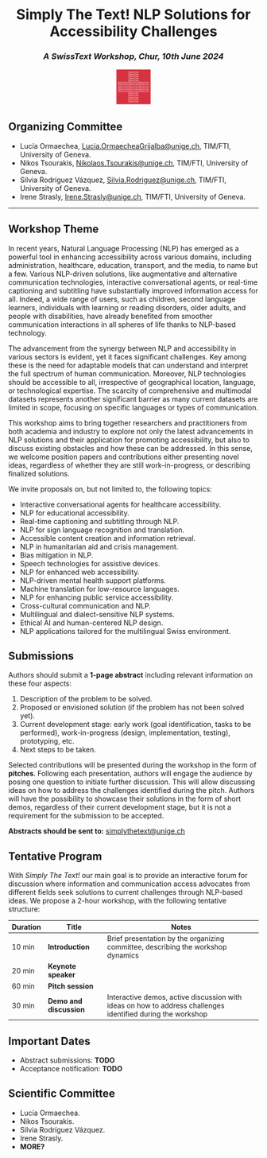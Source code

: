 <!-- # **Simply The Text! NLP Solutions for Accessibility Challenges**  -->
<!-- ### *A SwissText Workshop, Chur, 10th June 2024* -->

<h1 align="center"><b>Simply The Text! NLP Solutions for Accessibility Challenges</b></h1>
<h3 align="center"><i>A SwissText Workshop, Chur, 10th June 2024</i></h3>
<center><img src="images/favicon.png" width="14%"/></center>

## __Organizing Committee__

* Lucía Ormaechea, [Lucia.OrmaecheaGrijalba@unige.ch](mailto:Lucia.OrmaecheaGrijalba@unige.ch), TIM/FTI, University of Geneva.
* Nikos Tsourakis, [Nikolaos.Tsourakis@unige.ch](mailto:Nikolaos.Tsourakis@unige.ch), TIM/FTI, University of Geneva.
* Silvia Rodríguez Vázquez, [Silvia.Rodriguez@unige.ch](mailto:Silvia.Rodriguez@unige.ch), TIM/FTI, University of Geneva.
* Irene Strasly, [Irene.Strasly@unige.ch](mailto:Irene.Strasly@unige.ch), TIM/FTI, University of Geneva.

---

## __Workshop Theme__

In recent years, Natural Language Processing (NLP) has emerged as a powerful tool in enhancing accessibility across various domains, including administration, healthcare, education, transport, and the media, to name but a few. Various NLP-driven solutions, like augmentative and alternative communication technologies, interactive conversational agents, or real-time captioning and subtitling have substantially improved information access for all. Indeed, a wide range of users, such as children, second language learners, individuals with learning or reading disorders, older adults, and people with disabilities, have already benefited from smoother communication interactions in all spheres of life thanks to NLP-based technology. 

The advancement from the synergy between NLP and accessibility in various sectors is evident, yet it faces significant challenges. Key among these is the need for adaptable models that can understand and interpret the full spectrum of human communication. Moreover, NLP technologies should be accessible to all, irrespective of geographical location, language, or technological expertise. The scarcity of comprehensive and multimodal datasets represents another significant barrier as many current datasets are limited in scope, focusing on specific languages or types of communication.

This workshop aims to bring together researchers and practitioners from both academia and industry to explore not only the latest advancements in NLP solutions and their application for promoting accessibility, but also to discuss existing obstacles and how these can be addressed. In this sense, we welcome position papers and contributions either presenting novel ideas, regardless of whether they are still work-in-progress, or describing finalized solutions.

We invite proposals on, but not limited to, the following topics:

* Interactive conversational agents for healthcare accessibility.
* NLP for educational accessibility.
* Real-time captioning and subtitling through NLP.
* NLP for sign language recognition and translation.
* Accessible content creation and information retrieval.
* NLP in humanitarian aid and crisis management.
* Bias mitigation in NLP.
* Speech technologies for assistive devices.
* NLP for enhanced web accessibility.
* NLP-driven mental health support platforms.
* Machine translation for low-resource languages.
* NLP for enhancing public service accessibility.
* Cross-cultural communication and NLP.
* Multilingual and dialect-sensitive NLP systems.
* Ethical AI and human-centered NLP design.
* NLP applications tailored for the multilingual Swiss environment.

## __Submissions__

Authors should submit a __1-page abstract__ including relevant information on these four aspects: 

1. Description of the problem to be solved.
2. Proposed or envisioned solution (if the problem has not been solved yet).
3. Current development stage: early work (goal identification, tasks to be performed), work-in-progress (design, implementation, testing), prototyping, etc.
4. Next steps to be taken.

Selected contributions will be presented during the workshop in the form of __pitches__. Following each presentation, authors will engage the audience by posing one question to initiate further discussion. This will allow discussing ideas on how to address the challenges identified during the pitch. Authors will have the possibility to showcase their solutions in the form of short demos, regardless of their current development stage, but it is not a requirement for the submission to be accepted. 

__Abstracts should be sent to:__ [simplythetext@unige.ch](mailto:simplythetext@unige.ch)

## __Tentative Program__

With *Simply The Text!* our main goal is to provide an interactive forum for discussion where information and communication access advocates from different fields seek solutions to current challenges through NLP-based ideas. We propose a 2-hour workshop, with the following tentative structure: 

| Duration | Title | Notes |
| ----------- | ----------- | ----------- |
| 10 min | __Introduction__ | Brief presentation by the organizing committee, describing the workshop dynamics |
| 20 min   | __Keynote speaker__ | |
| 60 min   | __Pitch session__ | |
| 30 min   | __Demo and discussion__ | Interactive demos, active discussion with ideas on how to address challenges identified during the workshop |

## __Important Dates__

* Abstract submissions: __TODO__
* Acceptance notification: __TODO__

## __Scientific Committee__

* Lucía Ormaechea.
* Nikos Tsourakis.
* Silvia Rodríguez Vázquez.
* Irene Strasly.
* __MORE?__

<!-- ## Icons and Emojs

:smile: 
:fontawesome-regular-face-laugh-wink:
:fontawesome-brands-twitter:{ .twitter }
:octicons-heart-fill-24:{ .heart } -->
